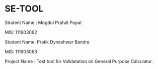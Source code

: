 # SE-TOOL

Student Name :  Mogdul Prafull Popat 

MIS: 111903062

Student Name:  Pratik Dynashwar Bandre

MIS: 111903063

Project Name : Test tool for Validatation on General Purpose Calculator.
